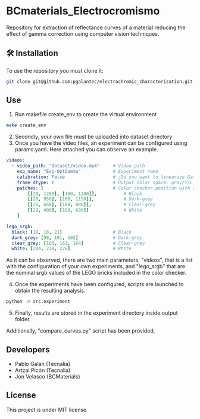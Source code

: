 # BCmaterials_Electrocromismo

Repository for extraction of reflectance curves of a material reducing the effect of gamma correction using computer vision techniques.

## 🛠 Installation
To use the repository you must clone it:
```bash
git clone git@github.com:pgalantec/electrochromic_characterization.git
```

## Use
1. Run makefile create_env to create the virtual environment
```bash
make create_env
```
2. Secondly, your own file must be uploaded into dataset directory
3. Once you have the video files, an experiment can be configured using params.yaml. Here attached you can observe an example.
```yaml
videos:
  - video_path: "dataset/video.mp4"     # Video path
    exp_name: "Exp-OptGamma"            # Experiment name
    calibration: False                  # ¿Do you want to linearize Gamma? TRUE/FALSE
    frame_dtype: Y                      # Output color space: gray/Y/L
    patches: [                          # Color checker position with respect to video resolution
        [[20, 1200], [100, 1380]],          # Black 
        [[20, 950], [100, 1150]],           # Dark-grey
        [[20, 660], [100, 880]],            # Clear-grey
        [[20, 400], [100, 600]]             # White
    ]

lego_srgb:
  black: [18, 18, 21]                   # Black 
  dark_grey: [98, 101, 102]             # Dark-grey
  clear_grey: [160, 163, 164]           # Clear-grey
  white: [244, 238, 228]                # White
```

As it can be observed, there are two main parameters, "videos", that is a list with the configuration of your own experiments, and "lego_srgb" that are the nominal srgb values of the LEGO bricks included in the color checker.  

4. Once the experiments have been configured, scripts are launched to obtain the resulting analysis. 
```bash
python -m src.experiment
```

5. Finally, results are stored in the experiment directory inside output folder.  

Additionally, "compare_curves.py" script has been provided, 

## Developers
- Pablo Galán (Tecnalia)
- Artzai Picón (Tecnalia)
- Jon Velasco (BCMaterials)

## License 
This project is under MIT license

